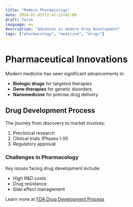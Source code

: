 ```yaml
---
title: "Modern Pharmacology"
date: 2024-01-05T12:42:22+01:00
draft: false
language: en
description: "Advances in modern drug development"
tags: ["pharmacology", "medicine", "drugs"]
---
```


# Pharmaceutical Innovations

Modern medicine has seen significant advancements in:

- **Biologic drugs** for targeted therapies
- **Gene therapies** for genetic disorders
- **Nanomedicine** for precise drug delivery

## Drug Development Process

The journey from discovery to market involves:
1. Preclinical research
2. Clinical trials (Phases I-III)
3. Regulatory approval

### Challenges in Pharmacology

Key issues facing drug development include:
* High R&D costs
* Drug resistance
* Side effect management

Learn more at [FDA Drug Development Process](https://www.fda.gov/)
